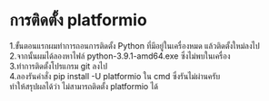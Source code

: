 # การติดตั้ง platformio
1.ขั้นตอนแรกผมทำการถอนการติดตั้ง Python ที่มีอยู่ในเครื่องหมด แล้วติดตั้งใหม่ลงไป  
2.จากนั้นผมได้ลองหาไฟล์ python-3.9.1-amd64.exe ซึ่งไม่พบในเครื่อง  
3.ทำการติดตั้งโปรแกรม git ลงไป  
4.ลองรันคำสั่ง pip install -U platformio ใน cmd ซึ่งรันไม่ผ่านครับ  
  ทำให้สรุปผลได้ว่า ไม่สามารถติดตั้ง platformio ได้
